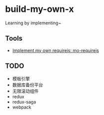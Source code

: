 # build-my-own-x
Learning by implementing~

## Tools
- [Implement my own requirejs: mo-requirejs](https://github.com/Unique111/mo-requirejs)

## TODO
- 模板引擎
- 数据库备份平台
- 无限滚动组件
- redux
- redux-saga
- webpack
